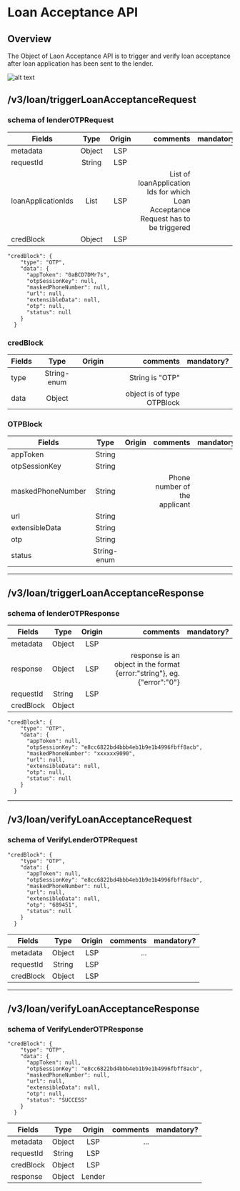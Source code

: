 # Loan Acceptance API

## Overview
The Object of Laon Acceptance API is to trigger and verify loan acceptance after loan application has been sent to the lender.

![alt text](https://github.com/iSPIRT/OCEN/blob/master/Sequence-Diagram/LoanAcceptanceAPIs.PNG "Loan Acceptance")

## /v3/loan/triggerLoanAcceptanceRequest

### schema of lenderOTPRequest

|Fields            |Type |Origin|comments|mandatory?|
|----------------  |:---:|:----:|-------:|---------:|
|metadata          |Object|LSP||
|requestId         |String|LSP||
|loanApplicationIds|List|LSP|List of loanApplication Ids for which Loan Acceptance Request has to be triggered|
|credBlock         |Object|LSP||

```
"credBlock": {
    "type": "OTP",
    "data": {
      "appToken": "0aBCD7DMr7s",
      "otpSessionKey": null,
      "maskedPhoneNumber": null,
      "url": null,
      "extensibleData": null,
      "otp": null,
      "status": null
    }
  }
```
### credBlock
|Fields            |Type |Origin|comments|mandatory?|
|----------------  |:---:|:----:|-------:|---------:|
|type              |String-enum||String is "OTP"|
|data              |Object||object is of type OTPBlock|

### OTPBlock
|Fields            |Type |Origin|comments|mandatory?|
|----------------  |:---:|:----:|-------:|---------:|
|appToken          |String|||
|otpSessionKey     |String|||
|maskedPhoneNumber |String||Phone number of the applicant|
|url               |String|||
|extensibleData    |String|||
|otp               |String|||
|status            |String-enum|||


---
## /v3/loan/triggerLoanAcceptanceResponse

### schema of lenderOTPResponse

|Fields            |Type |Origin|comments|mandatory?|
|----------------  |:---:|:----:|-------:|---------:|
|metadata          |Object|LSP||
|response          |Object|LSP|response is an object in the format {error:"string"}, eg. {"error":"0"}|
|requestId         |String|LSP||
|credBlock         |Object|||


```
"credBlock": {
    "type": "OTP",
    "data": {
      "appToken": null,
      "otpSessionKey": "e8cc6822bd4bbb4eb1b9e1b4996fbff8acb",
      "maskedPhoneNumber": "xxxxxx9090",
      "url": null,
      "extensibleData": null,
      "otp": null,
      "status": null
    }
  }
```

---
## /v3/loan/verifyLoanAcceptanceRequest

### schema of VerifyLenderOTPRequest

```
"credBlock": {
    "type": "OTP",
    "data": {
      "appToken": null,
      "otpSessionKey": "e8cc6822bd4bbb4eb1b9e1b4996fbff8acb",
      "maskedPhoneNumber": null,
      "url": null,
      "extensibleData": null,
      "otp": "689451",
      "status": null
    }
  }
```
|Fields          |Type |Origin|comments|mandatory?|
|----------------|:---:|:----:|-------:|---------:|
|metadata        |Object|LSP|...|
|requestId       |String|LSP||
|credBlock       |Object|LSP||



---
## /v3/loan/verifyLoanAcceptanceResponse

### schema of VerifyLenderOTPResponse

```
"credBlock": {
    "type": "OTP",
    "data": {
      "appToken": null,
      "otpSessionKey": "e8cc6822bd4bbb4eb1b9e1b4996fbff8acb",
      "maskedPhoneNumber": null,
      "url": null,
      "extensibleData": null,
      "otp": null,
      "status": "SUCCESS"
    }
  }
```

|Fields          |Type |Origin|comments|mandatory?|
|----------------|:---:|:----:|-------:|---------:|
|metadata        |Object|LSP|...|
|requestId       |String|LSP||
|credBlock       |Object|LSP||
|response        |Object|Lender||